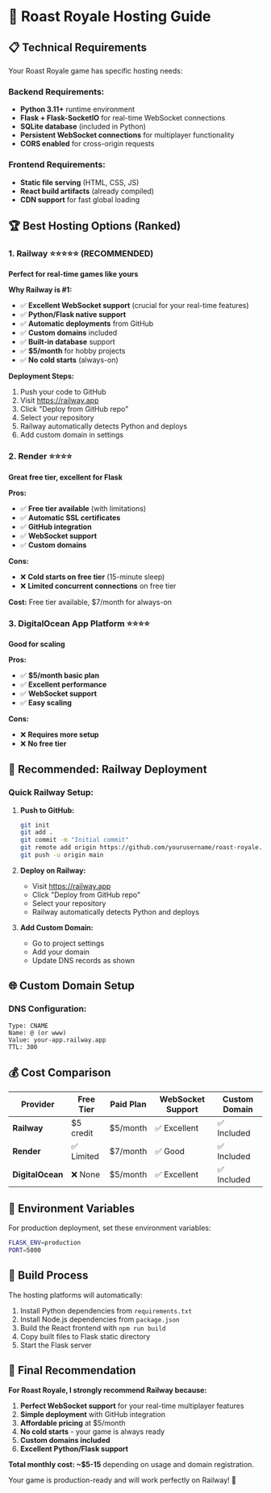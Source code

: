 # 🚀 Roast Royale Hosting Guide

## 📋 Technical Requirements

Your Roast Royale game has specific hosting needs:

### Backend Requirements:
- **Python 3.11+** runtime environment
- **Flask + Flask-SocketIO** for real-time WebSocket connections
- **SQLite database** (included in Python)
- **Persistent WebSocket connections** for multiplayer functionality
- **CORS enabled** for cross-origin requests

### Frontend Requirements:
- **Static file serving** (HTML, CSS, JS)
- **React build artifacts** (already compiled)
- **CDN support** for fast global loading

## 🏆 Best Hosting Options (Ranked)

### 1. **Railway** ⭐⭐⭐⭐⭐ (RECOMMENDED)
**Perfect for real-time games like yours**

**Why Railway is #1:**
- ✅ **Excellent WebSocket support** (crucial for your real-time features)
- ✅ **Python/Flask native support**
- ✅ **Automatic deployments** from GitHub
- ✅ **Custom domains** included
- ✅ **Built-in database** support
- ✅ **$5/month** for hobby projects
- ✅ **No cold starts** (always-on)

**Deployment Steps:**
1. Push your code to GitHub
2. Visit https://railway.app
3. Click "Deploy from GitHub repo"
4. Select your repository
5. Railway automatically detects Python and deploys
6. Add custom domain in settings

### 2. **Render** ⭐⭐⭐⭐
**Great free tier, excellent for Flask**

**Pros:**
- ✅ **Free tier available** (with limitations)
- ✅ **Automatic SSL certificates**
- ✅ **GitHub integration**
- ✅ **WebSocket support**
- ✅ **Custom domains**

**Cons:**
- ❌ **Cold starts on free tier** (15-minute sleep)
- ❌ **Limited concurrent connections** on free tier

**Cost:** Free tier available, $7/month for always-on

### 3. **DigitalOcean App Platform** ⭐⭐⭐⭐
**Good for scaling**

**Pros:**
- ✅ **$5/month basic plan**
- ✅ **Excellent performance**
- ✅ **WebSocket support**
- ✅ **Easy scaling**

**Cons:**
- ❌ **Requires more setup**
- ❌ **No free tier**

## 🎯 Recommended: Railway Deployment

### Quick Railway Setup:

1. **Push to GitHub:**
   ```bash
   git init
   git add .
   git commit -m "Initial commit"
   git remote add origin https://github.com/yourusername/roast-royale.git
   git push -u origin main
   ```

2. **Deploy on Railway:**
   - Visit https://railway.app
   - Click "Deploy from GitHub repo"
   - Select your repository
   - Railway automatically detects Python and deploys

3. **Add Custom Domain:**
   - Go to project settings
   - Add your domain
   - Update DNS records as shown

## 🌐 Custom Domain Setup

### DNS Configuration:
```
Type: CNAME
Name: @ (or www)
Value: your-app.railway.app
TTL: 300
```

## 💰 Cost Comparison

| Provider | Free Tier | Paid Plan | WebSocket Support | Custom Domain |
|----------|-----------|-----------|-------------------|---------------|
| **Railway** | $5 credit | $5/month | ✅ Excellent | ✅ Included |
| **Render** | ✅ Limited | $7/month | ✅ Good | ✅ Included |
| **DigitalOcean** | ❌ None | $5/month | ✅ Excellent | ✅ Included |

## 🔧 Environment Variables

For production deployment, set these environment variables:

```bash
FLASK_ENV=production
PORT=5000
```

## 🚀 Build Process

The hosting platforms will automatically:
1. Install Python dependencies from `requirements.txt`
2. Install Node.js dependencies from `package.json`
3. Build the React frontend with `npm run build`
4. Copy built files to Flask static directory
5. Start the Flask server

## 🎯 Final Recommendation

**For Roast Royale, I strongly recommend Railway because:**

1. **Perfect WebSocket support** for your real-time multiplayer features
2. **Simple deployment** with GitHub integration
3. **Affordable pricing** at $5/month
4. **No cold starts** - your game is always ready
5. **Custom domains included**
6. **Excellent Python/Flask support**

**Total monthly cost: ~$5-15** depending on usage and domain registration.

Your game is production-ready and will work perfectly on Railway! 🚀

